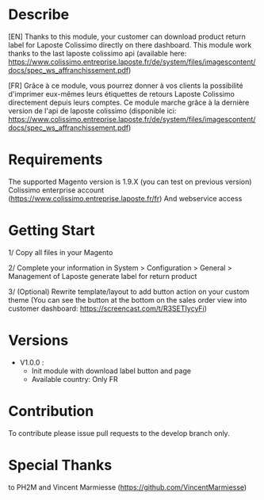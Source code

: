 # Describe
[EN]
Thanks to this module, your customer can download product return label for Laposte Colissimo directly on there dashboard.
This module work thanks to the last laposte colissimo api (available here: https://www.colissimo.entreprise.laposte.fr/de/system/files/imagescontent/docs/spec_ws_affranchissement.pdf)

[FR]
Grâce à ce module, vous pourrez donner à vos clients la possibilité d'imprimer eux-mêmes leurs étiquettes de retours Laposte Colissimo directement
depuis leurs comptes. Ce module marche grâce à la dernière version de l'api de laposte colissimo (disponible ici: https://www.colissimo.entreprise.laposte.fr/de/system/files/imagescontent/docs/spec_ws_affranchissement.pdf)

# Requirements
The supported Magento version is 1.9.X (you can test on previous version)
Colissimo enterprise account (https://www.colissimo.entreprise.laposte.fr/fr) And webservice access

# Getting Start

1/ Copy all files in your Magento

2/ Complete your information in System > Configuration > General > Management of Laposte generate label for return product

3/ (Optional) Rewrite template/layout to add button action on your custom theme (You can see the button at the bottom on the sales order view into customer
dashboard: https://screencast.com/t/R3SETIycyFi)


# Versions
- V1.0.0 :
    - Init module with download label button and page
    - Available country: Only FR
    
# Contribution
To contribute please issue pull requests to the develop branch only.

# Special Thanks
to PH2M and Vincent Marmiesse (https://github.com/VincentMarmiesse)